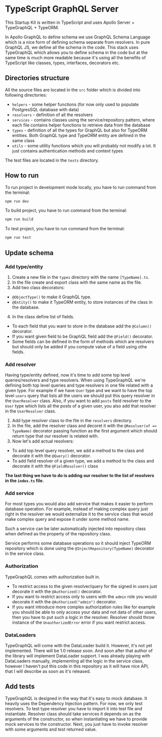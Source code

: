 # TypeScript GraphQL Server

This Startup Kit is written in TypeScript and uses Apollo Server + TypeGraphQL + TypeORM.

In Apollo GraphQL to define schema we use GraphQL Schema Language which is a nice form of defining schema separate from resolvers. In pure GraphQL JS, we define all the schema in the code. This stack uses TypeGraphQL which allows you to define schema in the code but at the same time is much more readable because it's using all the benefits of TypeScript like classes, types, interfaces, decorators etc.

## Directories structure

All the source files are located in the `src` folder which is divided into following directories:

- `helpers` - some helper functions (for now only used to populate PostgresSQL database with data)
- `resolvers` - definition of all the resolvers
- `services` - contains classes using the service/repository pattern, where each file contains helper functions to retrieve data from the database
- `types` - definition of all the types for GraphQL but also for TypeORM entities. Both GraphQL type and TypeORM entity are defined in the same class
- `utils` - some utility functions which you will probably not modify a lot. It just contains authentication methods and context types

The test files are located in the `tests` directory.

## How to run

To run project in development mode locally, you have to run command from the terminal:

```sh
npm run dev
```

To build project, you have to run command from the terminal:

```sh
npm run build
```

To test project, you have to run command from the terminal:

```sh
npm run test
```

## Update schema

### Add type/entity

1. Create a new file in the `types` directory with the name `[TypeName].ts`.
2. In the file create and export class with the same name as the file.
3. Add two class decorators:
  - `@ObjectType()` to make it GraphQL type.
  - `@Entity()` to make it TypeORM entity, to store instances of the class in the database.
4. In the class define list of fields.
  - To each field that you want to store in the database add the `@Column()` decorator.
  - If you want given field to be GraphQL field add the `@Field()` decorator.
  - Some fields can be defined in the form of methods which are resolvers but should only be added if you compute value of a field using othe fields.

### Add resolver

Having type/entity defined, now it's time to add some top level queries/resolvers and type resolvers. When using TypeGraphQL we're defining both top level queries and type resolvers in one file related with a given type. For example if we have `User` type and we want to have the top level `users` query that lists all the users we should put this query resolver in the `UserResolver` class. Also, if you want to add `posts` field resolver to the `User` type which lists all the posts of a given user, you also add that resolver in the `UserResolver` class.

1. Add type resolver class to the file in the `resolvers` directory.
2. In the file, add the resolver class and decoret it with the `@Resolver(of => TypeName)` decorator passing function as the first argument which should return type that our resolver is related with.
3. Now let's add actual resolvers:
  - To add top level query resolver, we add a method to the class and decorate it with the `@Query()` decorator.
  - To add field resolver of a given type, we add a method to the class and decorate it with the `@FieldResolver()` class

**The last thing we have to do is adding our resolver to the list of resolvers in the `index.ts` file.**

### Add service

For most types you would also add service that makes it easier to perform database operation. For example, instead of making complex query just right in the resolver we would externalize it to the service class that would make complex query and expose it under some method name.

Such a service can be later automatically injected into repository class when defined as the property of the repository class.

Service performs some database operations so it should inject TypeORM repository which is done using the `@InjectRepository(TypeName)` decorator in the service class.

### Authorization

TypeGraphQL comes with authorization built in.

- To restrict access to the given resolver/query for the signed in users just decorate it with the `@Authorized()` decorator.
- If you want to restrict access only to users with the `admin` role you would decorate it with the `@Authorized("admin")` decorator.
- If you want introduce more complex authorization rules like for example you should be able to only access your data and not data of other users, then you have to put such a logic in the resolver. Resolver should throw instance of the `UnauthorizedError` error if you want restrict access.

### DataLoaders

TypeGraphQL will come with the DataLoader build it. However, it's not yet implemented. There will be 1.0 release soon. And soon after that author of the library will implement DataLoader support. I was already playing with DataLoaders manually, implementing all the logic in the service class, however I haven't put this code in this repository as it will have nice API, that I will describe as soon as it's released.

## Add tests

TypeGraphQL is designed in the way that it's easy to mock database. It heavily uses the Dependency Injection pattern. For now, we only test resolvers. To test type resolver you have to import it into test file and instantiate. Resolver class should take services it depends on as the arguments of the constructor, so when instantiating we have to provide mock services to the constructor. Next, you just have to invoke resolver with some arguments and test returned value.
